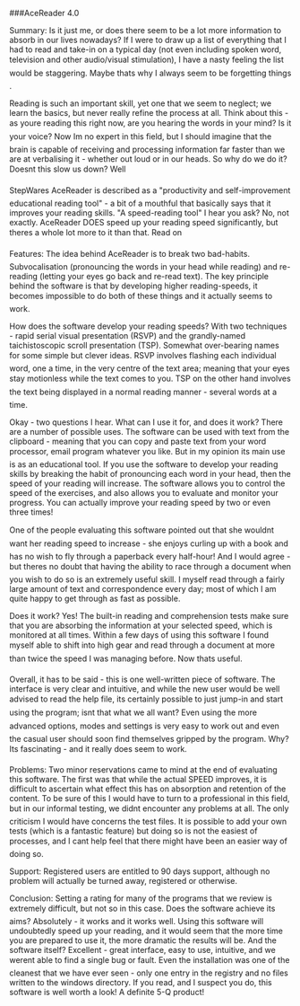 ###AceReader 4.0

Summary:  Is it just me, or does there seem to be a lot more information to absorb in our lives nowadays? If I were to draw up a list of everything that I had to read and take-in on a typical day (not even including spoken word, television and other audio/visual stimulation), I have a nasty feeling the list would be staggering. Maybe thats why I always seem to be forgetting things.

Reading is such an important skill, yet one that we seem to neglect; we learn the basics, but never really refine the process at all. Think about this - as youre reading this right now, are you hearing the words in your mind? Is it your voice? Now Im no expert in this field, but I should imagine that the brain is capable of receiving and processing information far faster than we are at verbalising it - whether out loud or in our heads. So why do we do it? Doesnt this slow us down? Well

StepWares AceReader is described as a "productivity and self-improvement educational reading tool" - a bit of a mouthful that basically says that it improves your reading skills. "A speed-reading tool" I hear you ask? No, not exactly. AceReader DOES speed up your reading speed significantly, but theres a whole lot more to it than that. Read on

Features:  The idea behind AceReader is to break two bad-habits. Subvocalisation (pronouncing the words in your head while reading) and re-reading (letting your eyes go back and re-read text). The key principle behind the software is that by developing higher reading-speeds, it becomes impossible to do both of these things and it actually seems to work.

How does the software develop your reading speeds? With two techniques - rapid serial visual presentation (RSVP) and the grandly-named taichistoscopic scroll presentation (TSP). Somewhat over-bearing names for some simple but clever ideas. RSVP involves flashing each individual word, one a time, in the very centre of the text area; meaning that your eyes stay motionless while the text comes to you. TSP on the other hand involves the text being displayed in a normal reading manner - several words at a time.

Okay - two questions I hear. What can I use it for, and does it work? There are a number of possible uses. The software can be used with text from the clipboard - meaning that you can copy and paste text from your word processor, email program whatever you like. But in my opinion its main use is as an educational tool. If you use the software to develop your reading skills by breaking the habit of pronouncing each word in your head, then the speed of your reading will increase. The software allows you to control the speed of the exercises, and also allows you to evaluate and monitor your progress. You can actually improve your reading speed by two or even three times!

One of the people evaluating this software pointed out that she wouldnt want her reading speed to increase - she enjoys curling up with a book and has no wish to fly through a paperback every half-hour! And I would agree - but theres no doubt that having the ability to race through a document when you wish to do so is an extremely useful skill. I myself read through a fairly large amount of text and correspondence every day; most of which I am quite happy to get through as fast as possible.

Does it work? Yes! The built-in reading and comprehension tests make sure that you are absorbing the information at your selected speed, which is monitored at all times. Within a few days of using this software I found myself able to shift into high gear and read through a document at more than twice the speed I was managing before. Now thats useful.

Overall, it has to be said - this is one well-written piece of software. The interface is very clear and intuitive, and while the new user would be well advised to read the help file, its certainly possible to just jump-in and start using the program; isnt that what we all want? Even using the more advanced options, modes and settings is very easy to work out and even the casual user should soon find themselves gripped by the program. Why? Its fascinating - and it really does seem to work.

Problems:  Two minor reservations came to mind at the end of evaluating this software. The first was that while the actual SPEED improves, it is difficult to ascertain what effect this has on absorption and retention of the content. To be sure of this I would have to turn to a professional in this field, but in our informal testing, we didnt encounter any problems at all. The only criticism I would have concerns the test files. It is possible to add your own tests (which is a fantastic feature) but doing so is not the easiest of processes, and I cant help feel that there might have been an easier way of doing so.

Support:  Registered users are entitled to 90 days support, although no problem will actually be turned away, registered or otherwise.

Conclusion:  Setting a rating for many of the programs that we review is extremely difficult, but not so in this case. Does the software achieve its aims? Absolutely - it works and it works well. Using this software will undoubtedly speed up your reading, and it would seem that the more time you are prepared to use it, the more dramatic the results will be. And the software itself? Excellent - great interface, easy to use, intuitive, and we werent able to find a single bug or fault. Even the installation was one of the cleanest that we have ever seen - only one entry in the registry and no files written to the windows directory. If you read, and I suspect you do, this software is well worth a look! A definite 5-Q product!
